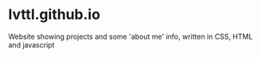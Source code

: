 # lvttl.github.io
Website showing projects and some 'about me' info, written in CSS, HTML and javascript
